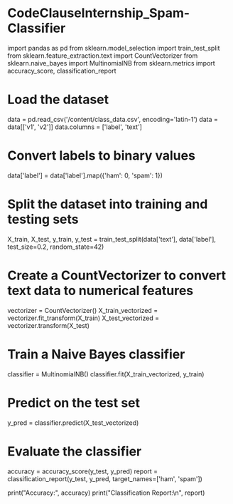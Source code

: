 # CodeClauseInternship_Spam-Classifier
import pandas as pd
from sklearn.model_selection import train_test_split
from sklearn.feature_extraction.text import CountVectorizer
from sklearn.naive_bayes import MultinomialNB
from sklearn.metrics import accuracy_score, classification_report

# Load the dataset
data = pd.read_csv('/content/class_data.csv', encoding='latin-1')
data = data[['v1', 'v2']]
data.columns = ['label', 'text']

# Convert labels to binary values
data['label'] = data['label'].map({'ham': 0, 'spam': 1})

# Split the dataset into training and testing sets
X_train, X_test, y_train, y_test = train_test_split(data['text'], data['label'], test_size=0.2, random_state=42)

# Create a CountVectorizer to convert text data to numerical features
vectorizer = CountVectorizer()
X_train_vectorized = vectorizer.fit_transform(X_train)
X_test_vectorized = vectorizer.transform(X_test)

# Train a Naive Bayes classifier
classifier = MultinomialNB()
classifier.fit(X_train_vectorized, y_train)

# Predict on the test set
y_pred = classifier.predict(X_test_vectorized)

# Evaluate the classifier
accuracy = accuracy_score(y_test, y_pred)
report = classification_report(y_test, y_pred, target_names=['ham', 'spam'])

print("Accuracy:", accuracy)
print("Classification Report:\n", report)

